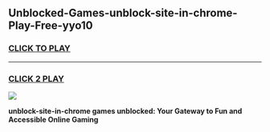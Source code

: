 
## Unblocked-Games-unblock-site-in-chrome-Play-Free-yyo10
<h3>
<a href="https://premium76.site?title=unblock-site-in-chrome&ref=18A1">CLICK TO PLAY</a></h3>
<hr>

<h3>
<a href="https://premium76.site?title=unblock-site-in-chrome&ref=18A1">CLICK 2 PLAY</a>
  
</h3>

<a href="https://premium76.site?title=unblock-site-in-chrome&ref=18A1"><img src="https://clearcache.store/games.png"></a>


**unblock-site-in-chrome games unblocked: Your Gateway to Fun and Accessible Online Gaming**
